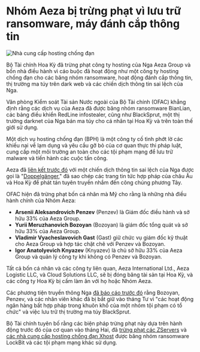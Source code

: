 # Nhóm Aeza bị trừng phạt vì lưu trữ ransomware, máy đánh cắp thông tin

![Nhà cung cấp hosting chống đạn](https://www.bleepstatic.com/content/hl-images/2023/10/27/datacenter-under-attack.jpg)

Bộ Tài chính Hoa Kỳ đã trừng phạt công ty hosting của Nga Aeza Group và bốn nhà điều hành vì cáo buộc đã hoạt động như một công ty hosting chống đạn cho các băng nhóm ransomware, hoạt động đánh cắp thông tin, thị trường ma túy trên dark web và các chiến dịch thông tin sai lệch của Nga.

Văn phòng Kiểm soát Tài sản Nước ngoài của Bộ Tài chính (OFAC) khẳng định rằng các dịch vụ của Aeza đã được băng nhóm ransomware BianLian, các bảng điều khiển RedLine infostealer, cũng như BlackSprut, một thị trường darknet của Nga bán ma túy cho cá nhân tại Hoa Kỳ và trên toàn thế giới sử dụng.

Một dịch vụ hosting chống đạn (BPH) là một công ty cố tình phớt lờ các khiếu nại về lạm dụng và yêu cầu gỡ bỏ của cơ quan thực thi pháp luật, cung cấp một môi trường an toàn cho các tội phạm mạng để lưu trữ malware và tiến hành các cuộc tấn công.

Aeza đã [liên kết trước đó](http://correctiv.org/faktencheck/russische-desinformation/2024/07/11/doppelgaenger-wie-russland-eu-unternehmen-fuer-desinformation-und-propaganda-nutzt/) với một chiến dịch thông tin sai lệch của Nga được gọi là "[Doppelgänger](https://www.bleepingcomputer.com/news/security/us-cracks-down-on-russian-disinformation-before-2024-election/)," đã sao chép các trang tin tức hợp pháp của châu Âu và Hoa Kỳ để phát tán tuyên truyền nhắm đến công chúng phương Tây.

OFAC hiện đã trừng phạt bốn cá nhân mà Mỹ cho rằng là những nhà điều hành chính của Nhóm Aeza:

* **Arsenii Aleksandrovich Penzev** (Penzev) là Giám đốc điều hành và sở hữu 33% của Aeza Group.
* **Yurii Meruzhanovich Bozoyan** (Bozoyan) là giám đốc tổng quát và sở hữu 33% của Aeza Group.
* **Vladimir Vyacheslavovich Gast** (Gast) giữ chức vụ giám đốc kỹ thuật cho Aeza Group và hợp tác chặt chẽ với Penzev và Bozoyan.
* **Igor Anatolyevich Knyazev** (Knyazev) là chủ sở hữu 33% của Aeza Group và quản lý công ty khi không có Penzev và Bozoyan.

Tất cả bốn cá nhân và các công ty liên quan, Aeza International Ltd., Aeza Logistic LLC, và Cloud Solutions LLC, sẽ bị đóng băng tài sản tại Hoa Kỳ, và các công ty Hoa Kỳ bị cấm làm ăn với họ hoặc Nhóm Aeza.

Các phương tiện truyền thông Nga [đã báo cáo trước đó](https://www.kommersant.ru/doc/7624577) rằng Bozoyan, Penzev, và các nhân viên khác đã bị bắt giữ vào tháng Tư vì "các hoạt động ngân hàng bất hợp pháp trong khuôn khổ của một nhóm tội phạm có tổ chức" và việc lưu trữ thị trường ma túy BlackSprut.

Bộ Tài chính tuyên bố rằng các biện pháp trừng phạt này dựa trên hành động trước đó của cơ quan vào tháng Hai, đã [trừng phạt các ZServers](https://www.bleepingcomputer.com/news/security/us-sanctions-lockbit-ransomwares-bulletproof-hosting-provider/) và [các nhà cung cấp hosting chống đạn Xhost](https://www.bleepingcomputer.com/news/legal/dutch-police-seizes-127-xhost-servers-dismantles-bulletproof-hoster/) được băng nhóm ransomware LockBit và các tội phạm mạng khác sử dụng.
